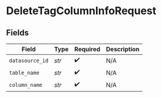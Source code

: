 # DeleteTagColumnInfoRequest


## Fields

| Field              | Type               | Required           | Description        |
| ------------------ | ------------------ | ------------------ | ------------------ |
| `datasource_id`    | *str*              | :heavy_check_mark: | N/A                |
| `table_name`       | *str*              | :heavy_check_mark: | N/A                |
| `column_name`      | *str*              | :heavy_check_mark: | N/A                |